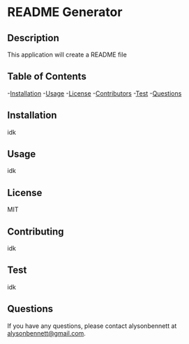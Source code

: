 
  # README Generator

  ## Description

  This application will create a README file

  ## Table of Contents

  -[Installation](#Installation)
  -[Usage](#Usage)
  -[License](#License)
  -[Contributors](#Contributors)
  -[Test](#Test)
  -[Questions](#Questions)

  ## Installation

  idk

  ## Usage

  idk

  ## License

  MIT

  ## Contributing

  idk

  ## Test

  idk

  ## Questions

  If you have any questions, please contact alysonbennett at alysonbennett@gmail.com.

